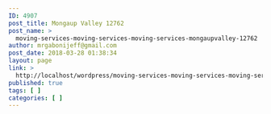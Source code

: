 ```yaml
---
ID: 4907
post_title: Mongaup Valley 12762
post_name: >
  moving-services-moving-services-moving-services-mongaupvalley-12762
author: mrgabonijeff@gmail.com
post_date: 2018-03-28 01:38:34
layout: page
link: >
  http://localhost/wordpress/moving-services-moving-services-moving-services-mongaupvalley-12762/
published: true
tags: [ ]
categories: [ ]
---
```

